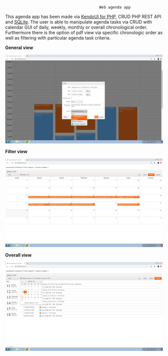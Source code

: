 					                          Web agenda app

This agenda app has been made via [KendoUI for PHP](https://www.telerik.com/php-ui), CRUD PHP REST API and [SQLite](https://sqlitestudio.pl/). The user is able to manipulate agenda tasks via CRUD with calendar GUI of daily, weekly, monthly or overall chronological order. Furthermore there is the option of pdf view via specific chronologic order as well as filtering with particular agenda task criteria.

**General view**

![](images/1.png)

**Filter view**

![](images/2.png)

**Overall view**

![](images/3.png)
